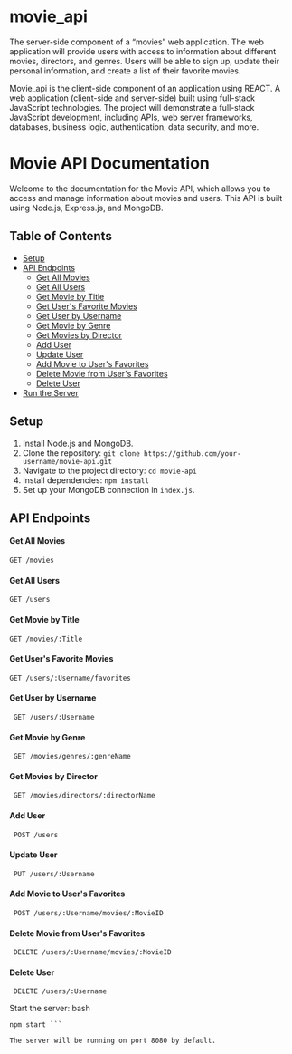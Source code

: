 # movie_api
 
The server-side component of a “movies” web application. The web application will provide users with access to information about different movies, directors, and genres. Users will be able to sign up, update their personal information, and create a list of their favorite movies.

Movie_api is the client-side component of an application using REACT. A web application (client-side and server-side) built using full-stack JavaScript technologies. The project will demonstrate a full-stack JavaScript development, including APIs, web server frameworks, databases, business logic, authentication, data security, and more. 

# Movie API Documentation

Welcome to the documentation for the Movie API, which allows you to access and manage information about movies and users. This API is built using Node.js, Express.js, and MongoDB.

## Table of Contents

- [Setup](#setup)
- [API Endpoints](#api-endpoints)
  - [Get All Movies](#get-all-movies)
  - [Get All Users](#get-all-users)
  - [Get Movie by Title](#get-movie-by-title)
  - [Get User's Favorite Movies](#get-users-favorite-movies)
  - [Get User by Username](#get-user-by-username)
  - [Get Movie by Genre](#get-movie-by-genre)
  - [Get Movies by Director](#get-movies-by-director)
  - [Add User](#add-user)
  - [Update User](#update-user)
  - [Add Movie to User's Favorites](#add-movie-to-users-favorites)
  - [Delete Movie from User's Favorites](#delete-movie-from-users-favorites)
  - [Delete User](#delete-user)
- [Run the Server](#run-the-server)

## Setup

1. Install Node.js and MongoDB.
2. Clone the repository: `git clone https://github.com/your-username/movie-api.git`
3. Navigate to the project directory: `cd movie-api`
4. Install dependencies: `npm install`
5. Set up your MongoDB connection in `index.js`.

## API Endpoints
#### Get All Movies
```
GET /movies  
```

#### Get All Users
```
GET /users
```


#### Get Movie by Title
```
GET /movies/:Title
```

#### Get User's Favorite Movies
```
GET /users/:Username/favorites
 ```

#### Get User by Username
```
 GET /users/:Username
 ```

#### Get Movie by Genre
```
 GET /movies/genres/:genreName
 ```

#### Get Movies by Director
```
 GET /movies/directors/:directorName
```
#### Add User
```
 POST /users
 ```

#### Update User
```
 PUT /users/:Username
 ```

#### Add Movie to User's Favorites
``` 
 POST /users/:Username/movies/:MovieID
```
 
#### Delete Movie from User's Favorites
```
 DELETE /users/:Username/movies/:MovieID
 ```

#### Delete User
```
 DELETE /users/:Username
```
 
Start the server:
 bash
 
```
npm start ```

The server will be running on port 8080 by default.

